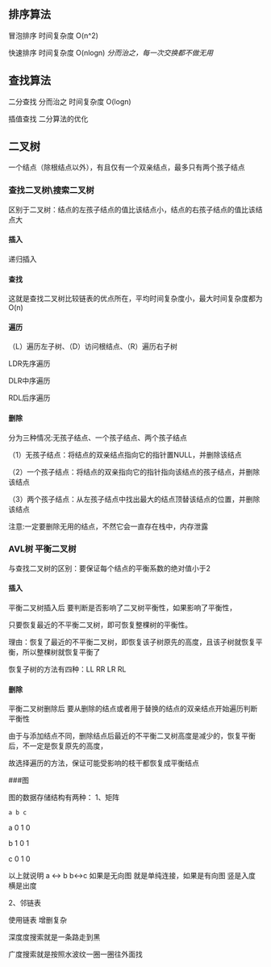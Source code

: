 ## 排序算法

冒泡排序 时间复杂度 O(n^2)

快速排序 时间复杂度 O(nlogn)   *分而治之，每一次交换都不做无用*

## 查找算法

二分查找 分而治之 时间复杂度 O(logn)

插值查找  二分算法的优化

## 二叉树

一个结点（除根结点以外），有且仅有一个双亲结点，最多只有两个孩子结点

### 查找二叉树\搜索二叉树

区别于二叉树：结点的左孩子结点的值比该结点小，结点的右孩子结点的值比该结点大

#### 插入

递归插入

#### 查找

这就是查找二叉树比较链表的优点所在，平均时间复杂度小，最大时间复杂度都为O(n)

#### 遍历

（L）遍历左子树、（D）访问根结点、（R）遍历右子树

LDR先序遍历

DLR中序遍历

RDL后序遍历

#### 删除

分为三种情况:无孩子结点、一个孩子结点、两个孩子结点

（1）无孩子结点：将结点的双亲结点指向它的指针置NULL，并删除该结点

（2）一个孩子结点：将结点的双亲指向它的指针指向该结点的孩子结点，并删除该结点

（3）两个孩子结点：从左孩子结点中找出最大的结点顶替该结点的位置，并删除该结点

注意:一定要删除无用的结点，不然它会一直存在栈中，内存泄露

### AVL树 平衡二叉树

与查找二叉树的区别：要保证每个结点的平衡系数的绝对值小于2

#### 插入

平衡二叉树插入后 要判断是否影响了二叉树平衡性，如果影响了平衡性，

只要恢复最近的不平衡二叉树，即可恢复整棵树的平衡性。

理由：恢复了最近的不平衡二叉树，即恢复该子树原先的高度，且该子树就恢复平衡，所以整棵树就恢复平衡了

恢复子树的方法有四种：LL RR LR RL

#### 删除

平衡二叉树删除后 要从删除的结点或者用于替换的结点的双亲结点开始遍历判断平衡性

由于与添加结点不同，删除结点后最近的不平衡二叉树高度是减少的，恢复平衡后，不一定是恢复原先的高度，

故选择遍历的方法，保证可能受影响的枝干都恢复成平衡结点

###图

图的数据存储结构有两种：
1、矩阵

    a b c

a 0 1 0

b 1 0 1

c 0 1 0

以上就说明 a <-> b b<->c   如果是无向图 就是单纯连接，如果是有向图 竖是入度 横是出度

2、邻链表

使用链表 增删复杂

深度度搜索就是一条路走到黑

广度搜索就是按照水波纹一圈一圈往外面找

